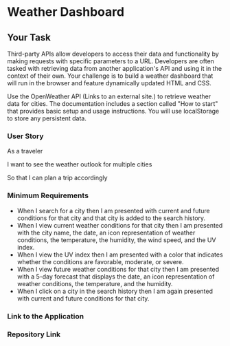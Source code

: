 # Weather Dashboard

## Your Task
Third-party APIs allow developers to access their data and functionality by making requests with specific parameters to a URL. Developers are often tasked with retrieving data from another application's API and using it in the context of their own. Your challenge is to build a weather dashboard that will run in the browser and feature dynamically updated HTML and CSS.

Use the OpenWeather API (Links to an external site.) to retrieve weather data for cities. The documentation includes a section called "How to start" that provides basic setup and usage instructions. You will use localStorage to store any persistent data.

### User Story
As a traveler

I want to see the weather outlook for multiple cities

So that I can plan a trip accordingly

### Minimum Requirements
* When I search for a city then I am presented with current and future conditions for that city and that city is added to the search history.
* When I view current weather conditions for that city then I am presented with the city name, the date, an icon representation of weather conditions, the temperature, the humidity, the wind speed, and the UV index.
* When I view the UV index then I am presented with a color that indicates whether the conditions are favorable, moderate, or severe.
* When I view future weather conditions for that city then I am presented with a 5-day forecast that displays the date, an icon representation of weather conditions, the temperature, and the humidity.
* When I click on a city in the search history then I am again presented with current and future conditions for that city.

### Link to the Application


### Repository Link
